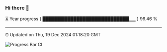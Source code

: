 ### Hi there 👋

⏳ Year progress { ████████████████████████████▁▁ } 96.46 %

---

⏰ Updated on Thu, 19 Dec 2024 01:18:20 GMT

![Progress Bar CI](https://github.com/JuvenileQ/Progress-Bar-CI/workflows/main/badge.svg)
